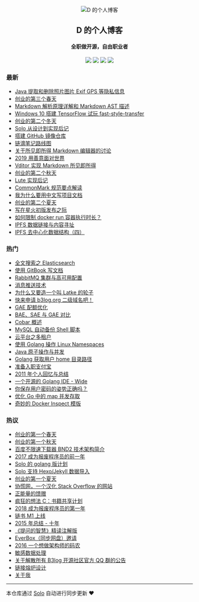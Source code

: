 <p align="center"><img alt="D 的个人博客" src="https://img.hacpai.com/avatar/1353745196354_1584267806213.jpeg?imageView2/1/w/256/h/256/interlace/0/q/100"></p><h2 align="center">
D 的个人博客
</h2>

<h4 align="center">全职做开源，自由职业者</h4>
<p align="center"><a title="D 的个人博客" target="_blank" href="https://github.com/88250/solo-blog"><img src="https://img.shields.io/github/last-commit/88250/solo-blog.svg?style=flat-square&color=FF9900"></a>
<a title="GitHub repo size in bytes" target="_blank" href="https://github.com/88250/solo-blog"><img src="https://img.shields.io/github/repo-size/88250/solo-blog.svg?style=flat-square"></a>
<a title="Solo Version" target="_blank" href="https://github.com/88250/solo/releases"><img src="https://img.shields.io/badge/solo-4.2.0-f1e05a.svg?style=flat-square&color=blueviolet"></a>
<a title="Hits" target="_blank" href="https://github.com/88250/hits"><img src="https://hits.b3log.org/88250/solo-blog.svg"></a></p>

### 最新

* [Java 提取和删除照片图片 Exif GPS 等隐私信息](https://88250.b3log.org/articles/2020/06/21/1592708224683.html)
* [创业的第三个春天](https://88250.b3log.org/articles/2020/04/30/1588210663196.html)
* [Markdown 解析原理详解和 Markdown AST 描述](https://88250.b3log.org/articles/2020/04/23/1587637426085.html)
* [Windows 10 搭建 TensorFlow 试玩 fast-style-transfer](https://88250.b3log.org/articles/2020/03/15/1584270480065.html)
* [创业的第二个冬天](https://88250.b3log.org/articles/2020/02/09/1581219038316.html)
* [Solo 从设计到实现后记](https://88250.b3log.org/articles/2020/02/08/1581145208243.html)
* [搭建 GitHub 镜像仓库](https://88250.b3log.org/articles/2020/02/07/1581004860744.html)
* [链滴笔记路线图](https://88250.b3log.org/articles/2020/01/23/1579786655216.html)
* [关于所见即所得 Markdown 编辑器的讨论](https://88250.b3log.org/articles/2020/01/19/1579414663700.html)
* [2019 用善意面对世界](https://88250.b3log.org/articles/2019/12/30/1577712379212.html)
* [Vditor 实现 Markdown 所见即所得](https://88250.b3log.org/articles/2019/12/26/1577370404903.html)
* [创业的第二个秋天](https://88250.b3log.org/articles/2019/11/11/1573402018349.html)
* [Lute 实现后记](https://88250.b3log.org/articles/2019/08/29/1567062979327.html)
* [CommonMark 规范要点解读](https://88250.b3log.org/articles/2019/08/27/1566893557720.html)
* [我为什么要用中文写项目文档](https://88250.b3log.org/articles/2019/08/19/1566191673842.html)
* [创业的第二个夏天](https://88250.b3log.org/articles/2019/08/09/1565318802920.html)
* [写在星火初版发布之际](https://88250.b3log.org/articles/2019/06/04/1559578726531.html)
* [如何限制 docker run 容器执行时长？](https://88250.b3log.org/articles/2019/05/19/1558229770509.html)
* [IPFS 数据链接与内容寻址](https://88250.b3log.org/articles/2019/05/05/1557020262516.html)
* [IPFS 去中心化数据结构（四）](https://88250.b3log.org/articles/2019/04/30/1556585434162.html)

### 热门

* [全文搜索之 Elasticsearch ](https://88250.b3log.org/full-text-search-elasticsearch)
* [使用 GitBook 写文档](https://88250.b3log.org/write-doc-via-gitbook)
* [RabbitMQ 集群与高可用配置](https://88250.b3log.org/rabbitmq-clustering-ha)
* [消息推送技术](https://88250.b3log.org/web-message-push)
* [为什么又要造一个叫 Latke 的轮子](https://88250.b3log.org/why-latke-exists)
* [快来申请 b3log.org 二级域名吧！](https://88250.b3log.org/apply-b3log-domain.html)
* [GAE 配额优化](https://88250.b3log.org/gae-quota-optimization)
* [BAE、SAE 与 GAE 对比](https://88250.b3log.org/bae-sae-gae)
* [Cobar 概述](https://88250.b3log.org/alibaba-cobar-survey)
* [MySQL 自动备份 Shell 脚本](https://88250.b3log.org/backup-mysql-shell)
* [云平台之多租户](https://88250.b3log.org/cloud-app-platform-multitenancy)
* [使用 Golang 操作 Linux Namespaces](https://88250.b3log.org/golang-linux-namespaces)
* [Java 原子操作与并发](https://88250.b3log.org/java-atomic-conncurrent)
* [Golang 获取用户 home 目录路径](https://88250.b3log.org/golang-get-user-home-dir)
* [准备入职支付宝](https://88250.b3log.org/articles/2011/05/03/1304392185486.html)
* [2011 年个人回忆与总结](https://88250.b3log.org/programming-life-2011.html)
* [一个开源的 Golang IDE - Wide](https://88250.b3log.org/hello-wide)
* [你保存用户密码的姿势正确吗？](https://88250.b3log.org/secure-salted-password-hashing)
* [优化 Go 中的 map 并发存取](https://88250.b3log.org/optimizing-concurrent-map-access-in-go-chinese)
* [奇妙的 Docker Inspect 模版](https://88250.b3log.org/docker-inspect-template-magic-chinese)

### 热议

* [创业的第一个春天](https://88250.b3log.org/articles/2018/04/20/1524191993505.html)
* [创业的第一个秋天](https://88250.b3log.org/articles/2018/10/29/1540781279972.html)
* [百度不限速下载器 BND2 技术架构简介](https://88250.b3log.org/articles/2018/08/26/1535277215816.html)
* [2017 成为报废程序员的前一年](https://88250.b3log.org/articles/2017/12/31/1514687638181.html)
* [Solo 的 golang 版计划](https://88250.b3log.org/articles/2017/09/11/1505113028471.html)
* [Solo 支持 Hexo/Jekyll 数据导入](https://88250.b3log.org/articles/2017/06/26/1498490209748.html)
* [创业的第一个夏天](https://88250.b3log.org/articles/2018/07/26/1532590847178.html)
* [协慌网，一个汉化 Stack Overflow 的网站](https://88250.b3log.org/articles/2018/10/03/1538577113305.html)
* [正能量的馈赠](https://88250.b3log.org/articles/2019/04/15/1555290109269.html)
* [疯狂的想法 C：书籍共享计划](https://88250.b3log.org/articles/2017/01/01/1483240295087.html)
* [2018 成为报废程序员的第一年](https://88250.b3log.org/articles/2018/12/31/1546225387284.html)
* [链书 M1 上线](https://88250.b3log.org/articles/2018/06/21/1529545076617.html)
* [2015 年总结 - 十年](https://88250.b3log.org/articles/2016/01/30/1454085278317.html)
* [《提问的智慧》精读注解版](https://88250.b3log.org/articles/2018/09/08/1536377163156.html)
* [EverBox（同步网盘）邀请](https://88250.b3log.org/everbox-invite.html)
* [2016 一个想做架构师的码农](https://88250.b3log.org/articles/2016/12/30/1483027205828.html)
* [敏感数据处理](https://88250.b3log.org/articles/2016/05/11/1462956775250.html)
* [关于解散所有 B3log 开源社区官方 QQ 群的公告](https://88250.b3log.org/articles/2018/05/17/1526517679116.html)
* [链接熔炉设计](https://88250.b3log.org/articles/2016/09/07/1473238756829.html)
* [关于我](https://88250.b3log.org/about)

---

本仓库通过 [Solo](https://github.com/88250/solo) 自动进行同步更新 ❤️ 